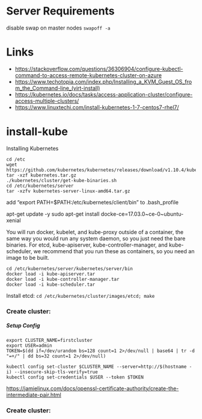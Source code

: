 # Server Requirements
disable swap on master nodes
`swapoff -a`

# Links 
* https://stackoverflow.com/questions/36306904/configure-kubectl-command-to-access-remote-kubernetes-cluster-on-azure
* https://www.techotopia.com/index.php/Installing_a_KVM_Guest_OS_from_the_Command-line_(virt-install)
* https://kubernetes.io/docs/tasks/access-application-cluster/configure-access-multiple-clusters/
* https://www.linuxtechi.com/install-kubernetes-1-7-centos7-rhel7/


# install-kube


Installing Kubernetes
```
cd /etc
wget https://github.com/kubernetes/kubernetes/releases/download/v1.10.4/kubernetes.tar.gz
tar -xzf kubernetes.tar.gz
./kubernetes/cluster/get-kube-binaries.sh
cd /etc/kubernetes/server
tar -xzfv kubernetes-server-linux-amd64.tar.gz
```

add “export PATH=$PATH:/etc/kubernetes/client/bin” to .bash_profile

apt-get update -y
sudo apt-get install docke-ce=17.03.0~ce-0~ubuntu-xenial


You will run docker, kubelet, and kube-proxy outside of a container, the same way you would run any system daemon, so you just need the bare binaries. For etcd, kube-apiserver, kube-controller-manager, and kube-scheduler, we recommend that you run these as containers, so you need an image to be built.



```
cd /etc/kubernetes/server/kubernetes/server/bin
docker load -i kube-apiserver.tar
docker load -i kube-controller-manager.tar
docker load -i kube-scheduler.tar
```
Install etcd:
`cd /etc/kubernetes/cluster/images/etcd; make`



### Create cluster:

##### Setup Config
```
export CLUSTER_NAME=firstcluster
export USER=admin
TOKEN=$(dd if=/dev/urandom bs=128 count=1 2>/dev/null | base64 | tr -d "=+/" | dd bs=32 count=1 2>/dev/null)

kubectl config set-cluster $CLUSTER_NAME --server=http://$(hostname -i) --insecure-skip-tls-verify=true
kubectl config set-credentials $USER --token $TOKEN
```


https://jamielinux.com/docs/openssl-certificate-authority/create-the-intermediate-pair.html


### Create cluster:

